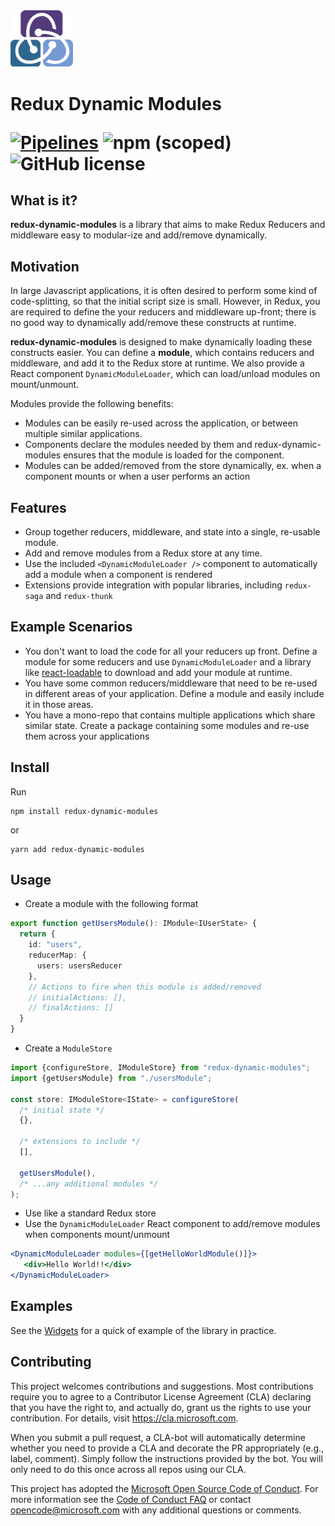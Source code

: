 
<div>
<img src="docs/redux-dynamic-modules.png" alt="logo" width="100">
</img>
<h1>Redux Dynamic Modules</h1<
</div>

[![Pipelines](https://dev.azure.com/redux-dynamic-modules/redux-dynamic-modules/_apis/build/status/Microsoft.redux-dynamic-modules?branchName=master)](https://dev.azure.com/redux-dynamic-modules/redux-dynamic-modules/redux-dynamic-modules%20Team/_build?definitionId=1&_a=summary) ![npm (scoped)](https://img.shields.io/npm/v/redux-dynamic-modules.svg) ![GitHub license](https://img.shields.io/badge/license-MIT-blue.svg)


## What is it?
**redux-dynamic-modules** is a library that aims to make Redux Reducers and middleware easy to modular-ize and add/remove dynamically. 

## Motivation
In large Javascript applications, it is often desired to perform some kind of code-splitting, so that the initial script size is small. However, in Redux, you are required to define the your reducers and middleware up-front; there is no good way to dynamically add/remove these constructs at runtime.

**redux-dynamic-modules** is designed to make dynamically loading these constructs easier. You can define a **module**, which contains reducers and middleware, and add it to the Redux store at runtime. We also provide a React component `DynamicModuleLoader`, which can load/unload modules on mount/unmount.

Modules provide the following benefits:
* Modules can be easily re-used across the application, or between multiple similar applications.
* Components declare the modules needed by them and redux-dynamic-modules ensures that the module is loaded for the component. 
* Modules can be added/removed from the store dynamically, ex. when a component mounts or when a user performs an action

## Features
* Group together reducers, middleware, and state into a single, re-usable module.
* Add and remove modules from a Redux store at any time.
* Use the included `<DynamicModuleLoader />` component to automatically add a module when a component is rendered
* Extensions provide integration with popular libraries, including `redux-saga` and `redux-thunk`

## Example Scenarios
* You don't want to load the code for all your reducers up front. Define a module for some reducers and use `DynamicModuleLoader` and a library like [react-loadable](https://github.com/jamiebuilds/react-loadable) to download and add your module at runtime.
* You have some common reducers/middleware that need to be re-used in different areas of your application. Define a module and easily include it in those areas.
* You have a mono-repo that contains multiple applications which share similar state. Create a package containing some modules and re-use them across your applications
  
## Install
Run 
```
npm install redux-dynamic-modules
```

or 
```
yarn add redux-dynamic-modules
```

## Usage
* Create a module with the following format

```typescript
export function getUsersModule(): IModule<IUserState> {
  return {
    id: "users",
    reducerMap: {
      users: usersReducer
    },
    // Actions to fire when this module is added/removed
    // initialActions: [],
    // finalActions: []
  }
}

```

* Create a `ModuleStore`

```typescript
import {configureStore, IModuleStore} from "redux-dynamic-modules";
import {getUsersModule} from "./usersModule";

const store: IModuleStore<IState> = configureStore(
  /* initial state */
  {},

  /* extensions to include */
  [],

  getUsersModule(), 
  /* ...any additional modules */
);
```

* Use like a standard Redux store
* Use the `DynamicModuleLoader` React component to add/remove modules when components mount/unmount

```jsx
<DynamicModuleLoader modules={[getHelloWorldModule()]}>
   <div>Hello World!!</div>
</DynamicModuleLoader>
``` 

## Examples
See the [Widgets](https://github.com/Microsoft/redux-dynamic-modules/tree/master/packages/widgets-example) for a quick of example of the library in practice.

## Contributing

This project welcomes contributions and suggestions.  Most contributions require you to agree to a
Contributor License Agreement (CLA) declaring that you have the right to, and actually do, grant us
the rights to use your contribution. For details, visit https://cla.microsoft.com.

When you submit a pull request, a CLA-bot will automatically determine whether you need to provide
a CLA and decorate the PR appropriately (e.g., label, comment). Simply follow the instructions
provided by the bot. You will only need to do this once across all repos using our CLA.

This project has adopted the [Microsoft Open Source Code of Conduct](https://opensource.microsoft.com/codeofconduct/).
For more information see the [Code of Conduct FAQ](https://opensource.microsoft.com/codeofconduct/faq/) or
contact [opencode@microsoft.com](mailto:opencode@microsoft.com) with any additional questions or comments.
